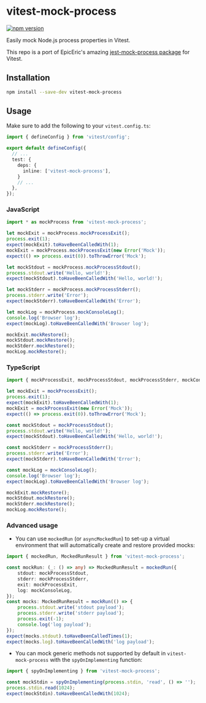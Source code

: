 # vitest-mock-process 

[![npm version](https://img.shields.io/npm/v/vitest-mock-process)](https://npmjs.com/package/vitest-mock-process)

Easily mock Node.js process properties in Vitest.

This repo is a port of EpicEric's amazing [jest-mock-process package](https://github.com/EpicEric/jest-mock-process) for Vitest.

## Installation

```bash
npm install --save-dev vitest-mock-process
```

## Usage

Make sure to add the following to your `vitest.config.ts`:

```typescript
import { defineConfig } from 'vitest/config';

export default defineConfig({
  // ...
  test: {
    deps: {
      inline: ['vitest-mock-process'],
    }
    // ...
  },
});
```

### JavaScript

```javascript
import * as mockProcess from 'vitest-mock-process';

let mockExit = mockProcess.mockProcessExit();
process.exit(1);
expect(mockExit).toHaveBeenCalledWith(1);
mockExit = mockProcess.mockProcessExit(new Error('Mock'));
expect(() => process.exit(0)).toThrowError('Mock');

let mockStdout = mockProcess.mockProcessStdout();
process.stdout.write('Hello, world!');
expect(mockStdout).toHaveBeenCalledWith('Hello, world!');

let mockStderr = mockProcess.mockProcessStderr();
process.stderr.write('Error');
expect(mockStderr).toHaveBeenCalledWith('Error');

let mockLog = mockProcess.mockConsoleLog();
console.log('Browser log');
expect(mockLog).toHaveBeenCalledWith('Browser log');

mockExit.mockRestore();
mockStdout.mockRestore();
mockStderr.mockRestore();
mockLog.mockRestore();
```

### TypeScript

```typescript
import { mockProcessExit, mockProcessStdout, mockProcessStderr, mockConsoleLog } from 'vitest-mock-process';

let mockExit = mockProcessExit();
process.exit(1);
expect(mockExit).toHaveBeenCalledWith(1);
mockExit = mockProcessExit(new Error('Mock'));
expect(() => process.exit(0)).toThrowError('Mock');

const mockStdout = mockProcessStdout();
process.stdout.write('Hello, world!');
expect(mockStdout).toHaveBeenCalledWith('Hello, world!');

const mockStderr = mockProcessStderr();
process.stderr.write('Error');
expect(mockStderr).toHaveBeenCalledWith('Error');

const mockLog = mockConsoleLog();
console.log('Browser log');
expect(mockLog).toHaveBeenCalledWith('Browser log');

mockExit.mockRestore();
mockStdout.mockRestore();
mockStderr.mockRestore();
mockLog.mockRestore();
```

### Advanced usage

* You can use `mockedRun` (or `asyncMockedRun`) to set-up a virtual environment that will automatically create and restore provided mocks:

```typescript
import { mockedRun, MockedRunResult } from 'vitest-mock-process';

const mockRun: (_: () => any) => MockedRunResult = mockedRun({
    stdout: mockProcessStdout,
    stderr: mockProcessStderr,
    exit: mockProcessExit,
    log: mockConsoleLog,
});
const mocks: MockedRunResult = mockRun(() => {
    process.stdout.write('stdout payload');
    process.stderr.write('stderr payload');
    process.exit(-1);
    console.log('log payload');
});
expect(mocks.stdout).toHaveBeenCalledTimes(1);
expect(mocks.log).toHaveBeenCalledWith('log payload');
```

* You can mock generic methods not supported by default in `vitest-mock-process` with the `spyOnImplementing` function:

```typescript
import { spyOnImplementing } from 'vitest-mock-process';

const mockStdin = spyOnImplementing(process.stdin, 'read', () => '');
process.stdin.read(1024);
expect(mockStdin).toHaveBeenCalledWith(1024);
```
